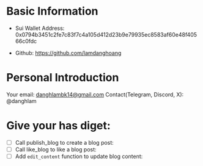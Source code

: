 # Basic Information

-   Sui Wallet Address: 0x0794b3451c2fe7c83f7c4a105d412d23b9e79935ec8583af60e48f40566c0fdc

-   Github:
    https://github.com/lamdanghoang

# Personal Introduction

Your email: danghlambk14@gmail.com
Contact(Telegram, Discord, X): @danghlam

# Give your has diget:

-   [ ] Call publish_blog to create a blog post:
-   [ ] Call like_blog to like a blog post:
-   [ ] Add `edit_content` function to update blog content:
